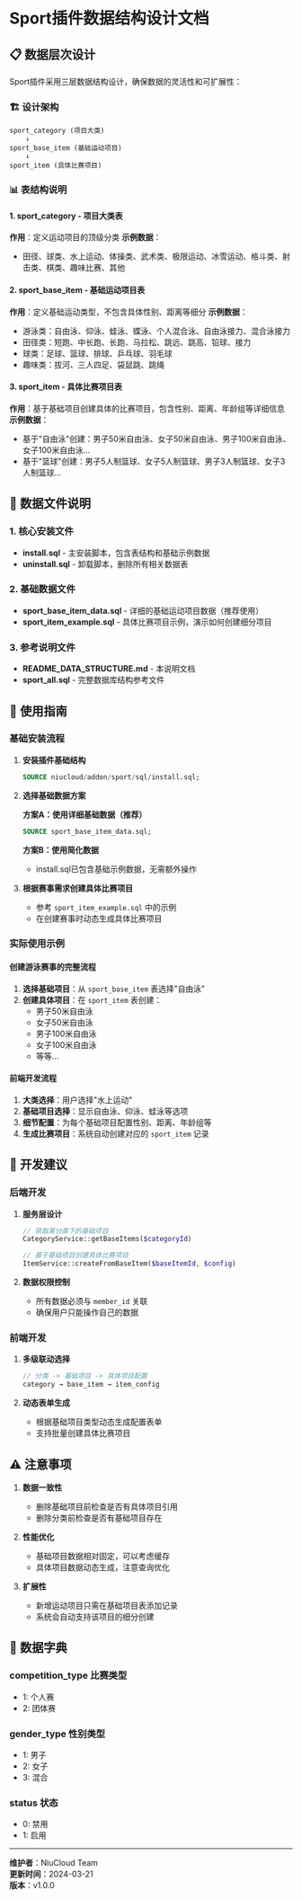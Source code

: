 # Sport插件数据结构设计文档

## 📋 **数据层次设计**

Sport插件采用三层数据结构设计，确保数据的灵活性和可扩展性：

### 🏗️ **设计架构**

```
sport_category (项目大类)
    ↓
sport_base_item (基础运动项目)
    ↓  
sport_item (具体比赛项目)
```

### 📊 **表结构说明**

#### 1. sport_category - 项目大类表
**作用**：定义运动项目的顶级分类
**示例数据**：
- 田径、球类、水上运动、体操类、武术类、极限运动、冰雪运动、格斗类、射击类、棋类、趣味比赛、其他

#### 2. sport_base_item - 基础运动项目表
**作用**：定义基础运动类型，不包含具体性别、距离等细分
**示例数据**：
- 游泳类：自由泳、仰泳、蛙泳、蝶泳、个人混合泳、自由泳接力、混合泳接力
- 田径类：短跑、中长跑、长跑、马拉松、跳远、跳高、铅球、接力
- 球类：足球、篮球、排球、乒乓球、羽毛球
- 趣味类：拔河、三人四足、袋鼠跳、跳绳

#### 3. sport_item - 具体比赛项目表
**作用**：基于基础项目创建具体的比赛项目，包含性别、距离、年龄组等详细信息
**示例数据**：
- 基于"自由泳"创建：男子50米自由泳、女子50米自由泳、男子100米自由泳、女子100米自由泳...
- 基于"篮球"创建：男子5人制篮球、女子5人制篮球、男子3人制篮球、女子3人制篮球...

## 📁 **数据文件说明**

### 1. 核心安装文件
- **install.sql** - 主安装脚本，包含表结构和基础示例数据
- **uninstall.sql** - 卸载脚本，删除所有相关数据表

### 2. 基础数据文件
- **sport_base_item_data.sql** - 详细的基础运动项目数据（推荐使用）
- **sport_item_example.sql** - 具体比赛项目示例，演示如何创建细分项目

### 3. 参考说明文件
- **README_DATA_STRUCTURE.md** - 本说明文档
- **sport_all.sql** - 完整数据库结构参考文件

## 🚀 **使用指南**

### 基础安装流程

1. **安装插件基础结构**
   ```sql
   SOURCE niucloud/addon/sport/sql/install.sql;
   ```

2. **选择基础数据方案**
   
   **方案A：使用详细基础数据（推荐）**
   ```sql
   SOURCE sport_base_item_data.sql;
   ```
   
   **方案B：使用简化数据**
   - install.sql已包含基础示例数据，无需额外操作

3. **根据赛事需求创建具体比赛项目**
   - 参考 `sport_item_example.sql` 中的示例
   - 在创建赛事时动态生成具体比赛项目

### 实际使用示例

#### 创建游泳赛事的完整流程

1. **选择基础项目**：从 `sport_base_item` 表选择"自由泳"
2. **创建具体项目**：在 `sport_item` 表创建：
   - 男子50米自由泳
   - 女子50米自由泳  
   - 男子100米自由泳
   - 女子100米自由泳
   - 等等...

#### 前端开发流程

1. **大类选择**：用户选择"水上运动"
2. **基础项目选择**：显示自由泳、仰泳、蛙泳等选项
3. **细节配置**：为每个基础项目配置性别、距离、年龄组等
4. **生成比赛项目**：系统自动创建对应的 `sport_item` 记录

## 🔧 **开发建议**

### 后端开发

1. **服务层设计**
   ```php
   // 获取某分类下的基础项目
   CategoryService::getBaseItems($categoryId)
   
   // 基于基础项目创建具体比赛项目
   ItemService::createFromBaseItem($baseItemId, $config)
   ```

2. **数据权限控制**
   - 所有数据必须与 `member_id` 关联
   - 确保用户只能操作自己的数据

### 前端开发

1. **多级联动选择**
   ```javascript
   // 分类 -> 基础项目 -> 具体项目配置
   category → base_item → item_config
   ```

2. **动态表单生成**
   - 根据基础项目类型动态生成配置表单
   - 支持批量创建具体比赛项目

## ⚠️ **注意事项**

1. **数据一致性**
   - 删除基础项目前检查是否有具体项目引用
   - 删除分类前检查是否有基础项目存在

2. **性能优化**
   - 基础项目数据相对固定，可以考虑缓存
   - 具体项目数据动态生成，注意查询优化

3. **扩展性**
   - 新增运动项目只需在基础项目表添加记录
   - 系统会自动支持该项目的细分创建

## 📖 **数据字典**

### competition_type 比赛类型
- 1: 个人赛
- 2: 团体赛

### gender_type 性别类型  
- 1: 男子
- 2: 女子
- 3: 混合

### status 状态
- 0: 禁用
- 1: 启用

---

**维护者**：NiuCloud Team  
**更新时间**：2024-03-21  
**版本**：v1.0.0 